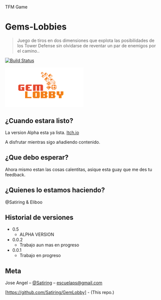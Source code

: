 # 
TFM Game
# Gems-Lobbies
> Juego de tiros en dos dimensiones que explota las posibilidades de los Tower Defense sin olvidarse de reventar un par de enemigos por el camino..

[![Build Status][travis-image]][travis-url]

![](Assets/Images/MainImage.png)

## ¿Cuando estara listo?

La version Alpha esta ya lista.
[Itch.io](https://satiring.itch.io/gemlobby)

A disfrutar mientras sigo añadiendo contenido.

## ¿Que debo esperar?

Ahora mismo estan las cosas calentitas, asique esta guay que me des tu feedback.

## ¿Quienes lo estamos haciendo?

@Satiring & Eliboo



## Historial de versiones

* 0.5
    * ALPHA VERSION
* 0.0.2
    * Trabajo aun mas en progreso
* 0.0.1
    * Trabajo en progreso

## Meta

Jose Angel – [@Satiring](https://twitter.com/Satiring) – escuelaps@gmail.com

[https://github.com/Satiring/GemLobby] - (This repo.)

[travis-image]: https://img.shields.io/travis/dbader/node-datadog-metrics/master.svg?style=flat-square
[travis-url]: https://travis-ci.org/dbader/node-datadog-metrics